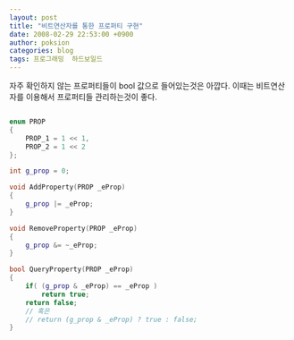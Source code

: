 ```yaml
---
layout: post
title: "비트연산자를 통한 프로퍼티 구현"
date: 2008-02-29 22:53:00 +0900
author: poksion
categories: blog
tags: 프로그래밍  하드보일드
---
```


자주 확인하지 않는 프로퍼티들이 bool 값으로 들어있는것은 아깝다. 이때는 비트연산자를 이용해서 프로퍼티들 관리하는것이 좋다.

```cpp

enum PROP
{
    PROP_1 = 1 << 1,
    PROP_2 = 1 << 2
};

int g_prop = 0;

void AddProperty(PROP _eProp)
{
    g_prop |= _eProp;
}

void RemoveProperty(PROP _eProp)
{
    g_prop &= ~_eProp;
}

bool QueryProperty(PROP _eProp)
{
    if( (g_prop & _eProp) == _eProp )
        return true;
    return false;
    // 혹은
    // return (g_prop & _eProp) ? true : false;
}

```

